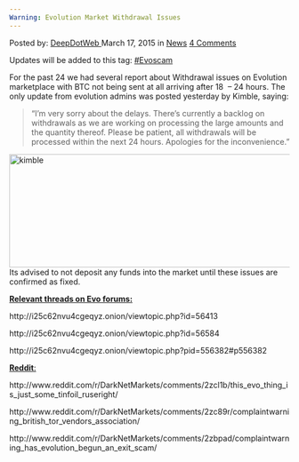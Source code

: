 ```yaml
---
Warning: Evolution Market Withdrawal Issues
---
```

<article class="post-listing post-9495 post type-post status-publish format-standard hentry category-news tag-evolution tag-evoscam tag-issues tag-market tag-warning tag-withdrawal">
<div class="post-inner">
<p class="post-meta">
<span>Posted by: <a href="https://www.deepdotweb.com/author/admin/" title="">DeepDotWeb </a></span>
<span>March 17, 2015</span>
<span>in <a href="https://www.deepdotweb.com/category/news/" rel="category tag">News</a></span>
<span><a href="https://www.deepdotweb.com/2015/03/17/warning-evolution-market-withdrawal-issues/#comments">4 Comments</a></span>
</p>
<div class="clear"></div>
<div class="entry">
<p>Updates will be added to this tag: <a href="http://www.deepdotweb.com/tag/evoscam/">#Evoscam</a></p>
<p>For the past 24 we had several report about Withdrawal issues on Evolution marketplace with BTC not being sent at all arriving after 18  &#8211; 24 hours. The only update from evolution admins was posted yesterday by Kimble, saying:</p>
<blockquote><p>&#8220;I&#8217;m very sorry about the delays. There&#8217;s currently a backlog on withdrawals as we are working on processing the large amounts and the quantity thereof. Please be patient, all withdrawals will be processed within the next 24 hours. Apologies for the inconvenience.&#8221;</p></blockquote>
<p><a href="http://www.deepdotweb.com/wp-content/uploads/2015/03/kimble.png"><img class="aligncenter  wp-image-9496" src="https://www.deepdotweb.com/wp-content/uploads/2015/03/kimble.png" alt="kimble" width="978" height="204" srcset="https://www.deepdotweb.com/wp-content/uploads/2015/03/kimble.png 1419w, https://www.deepdotweb.com/wp-content/uploads/2015/03/kimble-300x63.png 300w, https://www.deepdotweb.com/wp-content/uploads/2015/03/kimble-1024x214.png 1024w" sizes="(max-width: 978px) 100vw, 978px"/></a>Its advised to not deposit any funds into the market until these issues are confirmed as fixed.</p>
<p><span style="text-decoration: underline;"><strong>Relevant threads on Evo forums:</strong></span></p>
<p>http://i25c62nvu4cgeqyz.onion/viewtopic.php?id=56413</p>
<p>http://i25c62nvu4cgeqyz.onion/viewtopic.php?id=56584</p>
<p>http://i25c62nvu4cgeqyz.onion/viewtopic.php?pid=556382#p556382</p>
<p><span style="text-decoration: underline;"><strong>Reddit</strong>:</span></p>
<p>http://www.reddit.com/r/DarkNetMarkets/comments/2zcl1b/this_evo_thing_is_just_some_tinfoil_ruseright/</p>
<p>http://www.reddit.com/r/DarkNetMarkets/comments/2zc89r/complaintwarning_british_tor_vendors_association/</p>
<p>http://www.reddit.com/r/DarkNetMarkets/comments/2zbpad/complaintwarning_has_evolution_begun_an_exit_scam/</p>
<p>&nbsp;</p>
</div>
<span style="display:none"><a href="https://www.deepdotweb.com/tag/evolution/" rel="tag">evolution</a> <a href="https://www.deepdotweb.com/tag/evoscam/" rel="tag">Evoscam</a> <a href="https://www.deepdotweb.com/tag/issues/" rel="tag">issues</a> <a href="https://www.deepdotweb.com/tag/market/" rel="tag">market</a> <a href="https://www.deepdotweb.com/tag/warning/" rel="tag">warning</a> <a href="https://www.deepdotweb.com/tag/withdrawal/" rel="tag">withdrawal</a></span> <span style="display:none" class="updated">2015-03-17</span>
<div style="display:none" class="vcard author" itemprop="author" itemscope itemtype="http://schema.org/Person"><strong class="fn" itemprop="name">